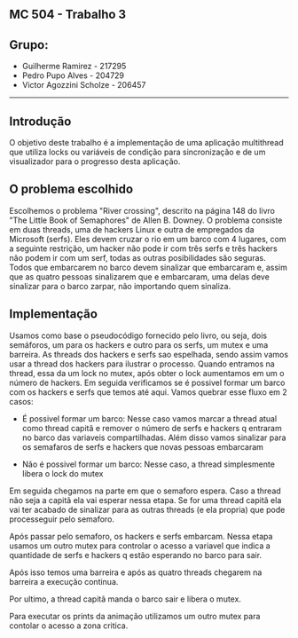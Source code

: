 ## MC 504 - Trabalho 3
## Grupo:
 - Guilherme Ramirez - 217295
 - Pedro Pupo Alves - 204729
 - Victor Agozzini Scholze - 206457
-----
## Introdução
O objetivo deste trabalho é a implementação de uma aplicação multithread que utiliza locks ou variáveis de condição para sincronização e de um visualizador para o progresso desta aplicação.
## O problema escolhido
Escolhemos o problema "River crossing", descrito na página 148 do livro "The Little Book of Semaphores" de Allen B. Downey. O problema consiste em duas threads, uma de hackers Linux e outra de empregados da Microsoft (serfs). Eles devem cruzar o rio em um barco com 4 lugares, com a seguinte restrição, um hacker não pode ir com três serfs e três hackers não podem ir com um serf, todas as outras posibilidades são seguras. Todos que embarcarem no barco devem sinalizar que embarcaram e, assim que as quatro pessoas sinalizarem que e embarcaram, uma delas deve sinalizar para o barco zarpar, não importando quem sinaliza.

## Implementação
Usamos como base o pseudocódigo fornecido pelo livro, ou seja, dois semáforos, um para os hackers e outro para os serfs, um mutex e uma barreira. As threads dos hackers e serfs sao espelhada, sendo assim vamos usar a thread dos hackers para ilustrar o processo. Quando entramos na thread, essa da um lock no mutex, após obter o lock aumentamos em um o número de hackers. Em seguida verificamos se é possivel formar um barco com os hackers e serfs que temos até aqui. Vamos quebrar esse fluxo em 2 casos:

- É possivel formar um barco: Nesse caso vamos marcar a thread atual como thread capitã e remover o número de serfs e hackers q entraram no barco das variaveis compartilhadas. Além disso vamos sinalizar para os semafaros de serfs e hackers que novas pessoas embarcaram

- Não é possivel formar um barco: Nesse caso, a thread simplesmente libera o lock do mutex

Em seguida chegamos na parte em que o semaforo espera. Caso a thread não seja a capitã ela vai esperar nessa etapa. Se for uma thread capitã ela vai ter acabado de sinalizar para as outras threads (e ela propria) que pode processeguir pelo semaforo.

Após passar pelo semaforo, os hackers e serfs embarcam. Nessa etapa usamos um outro mutex para controlar o acesso a variavel que indica a quantidade de serfs e hackers q estão esperando no barco para sair. 

Após isso temos uma barreira e após as quatro threads chegarem na barreira a execução continua.

Por ultimo, a thread capitã manda o barco sair e libera o mutex.

Para executar os prints da animação utilizamos um outro mutex para contolar o acesso a zona critica.
